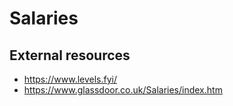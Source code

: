 # Salaries

## External resources

- <https://www.levels.fyi/>
- <https://www.glassdoor.co.uk/Salaries/index.htm>
